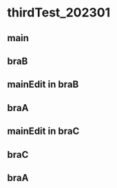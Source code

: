 # thirdTest_202301

## main

## braB
## mainEdit in braB
## braA

## mainEdit in braC
## braC
## braA
